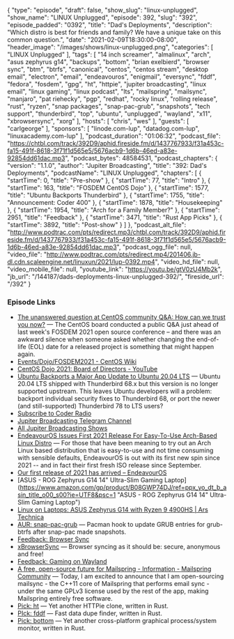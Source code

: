 {
  "type": "episode",
  "draft": false,
  "show_slug": "linux-unplugged",
  "show_name": "LINUX Unplugged",
  "episode": 392,
  "slug": "392",
  "episode_padded": "0392",
  "title": "Dad's Deployments",
  "description": "Which distro is best for friends and family? We have a unique take on this common question.",
  "date": "2021-02-09T18:30:00-08:00",
  "header_image": "/images/shows/linux-unplugged.png",
  "categories": [
    "LINUX Unplugged"
  ],
  "tags": [
    "14 inch screamer",
    "almalinux",
    "arch",
    "asus zephyrus g14",
    "backups",
    "bottom",
    "brian exelbierd",
    "browser sync",
    "btm",
    "btrfs",
    "canonical",
    "centos",
    "centos stream",
    "desktop email",
    "electron",
    "email",
    "endeavouros",
    "enigmail",
    "eversync",
    "fddf",
    "fedora",
    "fosdem",
    "gpg",
    "ht",
    "httpie",
    "jupiter broadcasting",
    "linux email",
    "linux gaming",
    "linux podcast",
    "lts",
    "mailspring",
    "mailsync",
    "manjaro",
    "pat riehecky",
    "pgp",
    "redhat",
    "rocky linux",
    "rolling release",
    "rust",
    "ryzen",
    "snap packages",
    "snap-pac-grub",
    "snapshots",
    "tech support",
    "thunderbird",
    "top",
    "ubuntu",
    "unplugged",
    "wayland",
    "x11",
    "xbrowsersync",
    "xorg"
  ],
  "hosts": [
    "chris",
    "wes"
  ],
  "guests": [
    "carlgeorge"
  ],
  "sponsors": [
    "linode.com-lup",
    "datadog.com-lup",
    "linuxacademy.com-lup"
  ],
  "podcast_duration": "01:06:32",
  "podcast_file": "https://chtbl.com/track/392D9/aphid.fireside.fm/d/1437767933/f31a453c-fa15-491f-8618-3f71f1d565e5/5676acb9-1d6b-46ed-a83e-92854dd61dac.mp3",
  "podcast_bytes": 48584531,
  "podcast_chapters": {
    "version": "1.1.0",
    "author": "Jupiter Broadcasting",
    "title": "392: Dad's Deployments",
    "podcastName": "LINUX Unplugged",
    "chapters": [
      {
        "startTime": 0,
        "title": "Pre-show"
      },
      {
        "startTime": 77,
        "title": "Intro"
      },
      {
        "startTime": 163,
        "title": "FOSDEM CentOS Dojo"
      },
      {
        "startTime": 1577,
        "title": "Ubuntu Backports Thunderbird"
      },
      {
        "startTime": 1755,
        "title": "Announcement: Coder 400"
      },
      {
        "startTime": 1878,
        "title": "Housekeeping"
      },
      {
        "startTime": 1954,
        "title": "Arch for a Family Member?"
      },
      {
        "startTime": 2951,
        "title": "Feedback"
      },
      {
        "startTime": 3471,
        "title": "Rust App Picks"
      },
      {
        "startTime": 3892,
        "title": "Post-show"
      }
    ]
  },
  "podcast_alt_file": "http://www.podtrac.com/pts/redirect.mp3/chtbl.com/track/392D9/aphid.fireside.fm/d/1437767933/f31a453c-fa15-491f-8618-3f71f1d565e5/5676acb9-1d6b-46ed-a83e-92854dd61dac.mp3",
  "podcast_ogg_file": null,
  "video_file": "http://www.podtrac.com/pts/redirect.mp4/201406.jb-dl.cdn.scaleengine.net/linuxun/2021/lup-0392.mp4",
  "video_hd_file": null,
  "video_mobile_file": null,
  "youtube_link": "https://youtu.be/gtV0zU4Mb2k",
  "jb_url": "/144187/dads-deployments-linux-unplugged-392/",
  "fireside_url": "/392"
}


### Episode Links

  * [The unanswered question at CentOS community Q&A: How can we trust you now?](https://www.theregister.com/2021/02/08/centos_board_qa/ "The unanswered question at CentOS community Q&A: How can we trust you now?") — The CentOS board conducted a public Q&A just ahead of last week's FOSDEM 2021 open source conference – and there was an awkward silence when someone asked whether changing the end-of-life (EOL) date for a released project is something that might happen again.
  * [Events/Dojo/FOSDEM2021 - CentOS Wiki](https://wiki.centos.org/Events/Dojo/FOSDEM2021 "Events/Dojo/FOSDEM2021 - CentOS Wiki")
  * [CentOS Dojo 2021: Board of Directors - YouTube](https://www.youtube.com/watch?v=CXFrBv1wwvg "CentOS Dojo 2021: Board of Directors - YouTube")
  * [Ubuntu Backports a Major App Update to Ubuntu 20.04 LTS](https://www.omgubuntu.co.uk/2021/02/thunderbird-78-in-ubuntu-20-04-lts "Ubuntu Backports a Major App Update to Ubuntu 20.04 LTS") — Ubuntu 20.04 LTS shipped with Thunderbird 68.x but this version is no longer supported upstream. This leaves Ubuntu developers will a problem: backport individual security fixes to Thunderbird 68, or port the newer (and still-supported) Thunderbird 78 to LTS users?
  * [Subscribe to Coder Radio](https://coder.show/subscribe "Subscribe to Coder Radio")
  * [Jupiter Broadcasting Telegram Channel](http://jupiterbroadcasting.com/telegram "Jupiter Broadcasting Telegram Channel")
  * [All Jupiter Broadcasting Shows](https://feed.jupiter.zone/allshows "All Jupiter Broadcasting Shows")
  * [EndeavourOS Issues First 2021 Release For Easy-To-Use Arch-Based Linux Distro](https://www.phoronix.com/scan.php?page=news_item&px=EndeavourOS-February-2021 "EndeavourOS Issues First 2021 Release For Easy-To-Use Arch-Based Linux Distro") — For those that have been meaning to try out an Arch Linux based distribution that is easy-to-use and not time consuming with sensible defaults, EndeavourOS is out with its first new spin since 2021 -- and in fact their first fresh ISO release since September.
  * [Our first release of 2021 has arrived – EndeavourOS](https://endeavouros.com/news/our-first-release-of-2021-has-arrived/ "Our first release of 2021 has arrived – EndeavourOS")
  * [ASUS - ROG Zephyrus G14 14" Ultra-Slim Gaming Laptop](https://www.amazon.com/gp/product/B08GWP74DJ/ref=ppx_yo_dt_b_asin_title_o00_s00?ie=UTF8&psc=1 "ASUS - ROG Zephyrus G14 14" Ultra-Slim Gaming Laptop")
  * [Linux on Laptops: ASUS Zephyrus G14 with Ryzen 9 4900HS | Ars Technica](https://arstechnica.com/gadgets/2020/04/linux-on-laptops-asus-zephyrus-g14-with-ryzen-9-4900hs/ "Linux on Laptops: ASUS Zephyrus G14 with Ryzen 9 4900HS | Ars Technica")
  * [AUR: snap-pac-grub](https://aur.archlinux.org/packages/snap-pac-grub/ "AUR: snap-pac-grub") — Pacman hook to update GRUB entries for grub-btrfs after snap-pac made snapshots.
  * [Feedback: Browser Sync](https://slexy.org/view/s25STUowBJ "Feedback: Browser Sync")
  * [xBrowserSync](https://www.xbrowsersync.org/ "xBrowserSync") — Browser syncing as it should be: secure, anonymous and free!
  * [Feedback: Gaming on Wayland](https://slexy.org/view/s21eu7Qzb7 "Feedback: Gaming on Wayland")
  * [A free, open-source future for Mailspring - Information - Mailspring Community](https://community.getmailspring.com/t/a-free-open-source-future-for-mailspring/484 "A free, open-source future for Mailspring - Information - Mailspring Community") — Today, I am excited to announce that I am open-sourcing mailsync - the C++11 core of Mailspring that performs email sync - under the same GPLv3 license used by the rest of the app, making Mailspring entirely free software.
  * [Pick: ht](https://github.com/ducaale/ht "Pick: ht") — Yet another HTTPie clone, written in Rust.
  * [PIck: fddf](https://github.com/birkenfeld/fddf "PIck: fddf") — Fast data dupe finder, written in Rust.
  * [Pick: bottom](https://github.com/ClementTsang/bottom "Pick: bottom") — Yet another cross-platform graphical process/system monitor, written in Rust.


